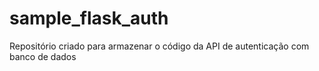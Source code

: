 # sample_flask_auth

Repositório criado para armazenar o código da API de autenticação com banco de dados